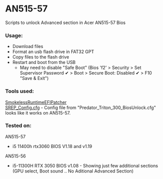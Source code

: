 # AN515-57
Scripts to unlock Advanced section in Acer AN515-57 Bios
### Usage:
  - Download files
  - Format an usb flash drive in FAT32 GPT
  - Copy files to the flash drive
  - Restart and boot from the USB
    * May need to disable "Safe Boot" (Bios 'f2' > Security > Set Supervisor Password ✔ > Boot > Secure Boot: Disabled ✔ > F10 "Save & Exit")


### Tools used:
 [SmokelessRuntimeEFIPatcher](https://github.com/SmokelessCPUv2/SmokelessRuntimeEFIPatcher "SmokelessRuntimeEFIPatcher") </br>
 [SREP_Config.cfg](https://github.com/SmokelessCPUv2/SREP-Community-Patches/blob/main/Configs/Predator_Triton_300_BiosUnlock.cfg "SREP_Config.cfg") - Config file from "Predator_Triton_300_BiosUnlock.cfg" looks like it works on AN515-57.

### Tested on:
AN515-57
  - i5 11400h rtx3060 BIOS V1.18 and v1.19

AN515-56
  - i5-11300H RTX 3050 BIOS v1.08 - Showing just few additional sections (GPU select, Boot sound .. No Aditional Advanced Section)
 
